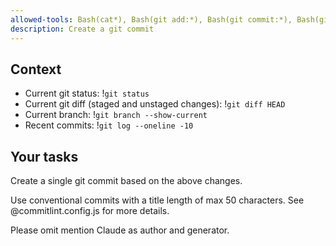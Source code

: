 ```yaml
---
allowed-tools: Bash(cat*), Bash(git add:*), Bash(git commit:*), Bash(git log:*), Bash(git status:*), Bash(pnpm changeset:*)
description: Create a git commit
---
```


## Context

- Current git status: !`git status`
- Current git diff (staged and unstaged changes): !`git diff HEAD`
- Current branch: !`git branch --show-current`
- Recent commits: !`git log --oneline -10`

## Your tasks

Create a single git commit based on the above changes.

Use conventional commits with a title length of max 50 characters. See @commitlint.config.js for more details.

Please omit mention Claude as author and generator.

